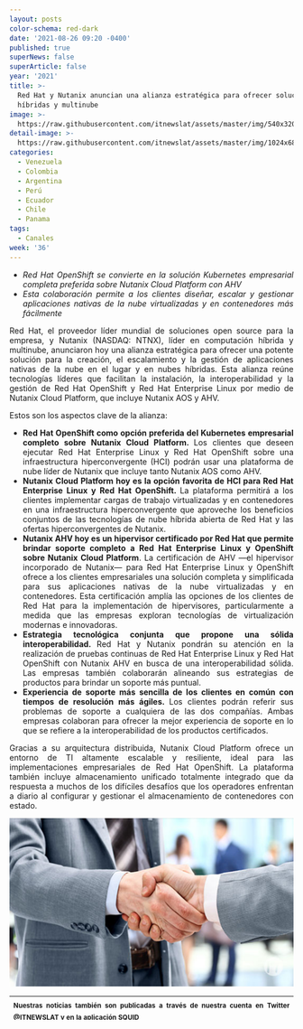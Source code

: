```yaml
---
layout: posts
color-schema: red-dark
date: '2021-08-26 09:20 -0400'
published: true
superNews: false
superArticle: false
year: '2021'
title: >-
  Red Hat y Nutanix anuncian una alianza estratégica para ofrecer soluciones
  híbridas y multinube
image: >-
  https://raw.githubusercontent.com/itnewslat/assets/master/img/540x320/CheckHand-p.jpg
detail-image: >-
  https://raw.githubusercontent.com/itnewslat/assets/master/img/1024x680/CheckHand-g.jpg
categories:
  - Venezuela
  - Colombia
  - Argentina
  - Perú
  - Ecuador
  - Chile
  - Panama
tags:
  - Canales
week: '36'
---
```

<ul style="list-style-type: disc; text-align: justify;">
	<li><em>Red Hat OpenShift se convierte en la solución Kubernetes empresarial completa preferida sobre Nutanix Cloud Platform con AHV </em></li>
	<li><em>Esta colaboración permite a los clientes diseñar, escalar y gestionar aplicaciones nativas de la nube virtualizadas y en contenedores más fácilmente</em></li>
</ul>
<p style="text-align: justify;">Red Hat, el proveedor líder mundial de soluciones open source para la empresa, y Nutanix (NASDAQ: NTNX), líder en computación híbrida y multinube, anunciaron hoy una alianza estratégica para ofrecer una potente solución para la creación, el escalamiento y la gestión de aplicaciones nativas de la nube en el lugar y en nubes híbridas. Esta alianza reúne tecnologías líderes que facilitan la instalación, la interoperabilidad y la gestión de Red Hat OpenShift y Red Hat Enterprise Linux por medio de Nutanix Cloud Platform, que incluye Nutanix AOS y AHV.</p>
<p style="text-align: justify;">Estos son los aspectos clave de la alianza:</p>

<ul style="text-align: justify;">
	<li><strong>Red Hat OpenShift como opción preferida del Kubernetes empresarial completo sobre Nutanix Cloud Platform. </strong>Los clientes que deseen ejecutar Red Hat Enterprise Linux y Red Hat OpenShift sobre una infraestructura hiperconvergente (HCI) podrán usar una plataforma de nube líder de Nutanix que incluye tanto Nutanix AOS como AHV.</li>
	<li><strong>Nutanix Cloud Platform hoy es la opción favorita de HCI para Red Hat Enterprise Linux y Red Hat OpenShift. </strong>La plataforma permitirá a los clientes implementar cargas de trabajo virtualizadas y en contenedores en una infraestructura hiperconvergente que aproveche los beneficios conjuntos de las tecnologías de nube híbrida abierta de Red Hat y las ofertas hiperconvergentes de Nutanix.</li>
	<li><strong>Nutanix AHV hoy es un hipervisor certificado por Red Hat que permite brindar soporte completo a Red Hat Enterprise Linux y OpenShift sobre Nutanix Cloud Platform</strong>. La certificación de AHV —el hipervisor incorporado de Nutanix— para Red Hat Enterprise Linux y OpenShift ofrece a los clientes empresariales una solución completa y simplificada para sus aplicaciones nativas de la nube virtualizadas y en contenedores. Esta certificación amplía las opciones de los clientes de Red Hat para la implementación de hipervisores, particularmente a medida que las empresas exploran tecnologías de virtualización modernas e innovadoras.</li>
	<li><strong>Estrategia tecnológica conjunta que propone una sólida interoperabilidad. </strong>Red Hat y Nutanix pondrán su atención en la realización de pruebas continuas de Red Hat Enterprise Linux y Red Hat OpenShift con Nutanix AHV en busca de una interoperabilidad sólida. Las empresas también colaborarán alineando sus estrategias de productos para brindar un soporte más puntual.</li>
	<li><strong>Experiencia de soporte más sencilla de los clientes en común con tiempos de resolución más ágiles. </strong>Los clientes podrán referir sus problemas de soporte a cualquiera de las dos compañías. Ambas empresas colaboran para ofrecer la mejor experiencia de soporte en lo que se refiere a la interoperabilidad de los productos certificados.</li>
</ul>
<p style="text-align: justify;">Gracias a su arquitectura distribuida, Nutanix Cloud Platform ofrece un entorno de TI altamente escalable y resiliente, ideal para las implementaciones empresariales de Red Hat OpenShift. La plataforma también incluye almacenamiento unificado totalmente integrado que da respuesta a muchos de los difíciles desafíos que los operadores enfrentan a diario al configurar y gestionar el almacenamiento de contenedores con estado.</p>

![](https://raw.githubusercontent.com/itnewslat/assets/master/img/540x320/CheckHand-p.jpg)

<table style="height: 42px;" width="569">
<tbody>
<tr>
<td style="text-align: justify;"><sub><strong>Nuestras noticias también son publicadas a través de nuestra cuenta en Twitter <a href="https://twitter.com/itnewslat?lang=es">@ITNEWSLAT</a> y en la aplicación <a href="https://squidapp.co/en/">SQUID</a></strong></sub></td>
</tr>
</tbody>
</table>
